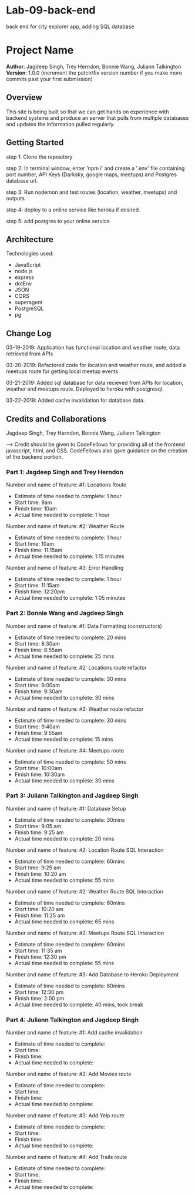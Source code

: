 # Lab-09-back-end
back end for city explorer app, adding SQL database

# Project Name

**Author**: Jagdeep Singh, Trey Herndon, Bonnie Wang, Juliann Talkington
**Version**: 1.0.0 (increment the patch/fix version number if you make more commits past your first submission)

## Overview
<!-- Provide a high level overview of what this application is and why you are building it, beyond the fact that it's an assignment for this class. (i.e. What's your problem domain?) -->
This site is being built so that we can get hands on experience with backend systems and produce an server that pulls from multiple databases and updates the information pulled regularly.

## Getting Started

  step 1: Clone the repository
  
  step 2: In terminal window, enter 'npm i' and create a '.env' file containing port number, API Keys (Darksky, google maps, meetups) and Postgres database url.
  
  step 3: Run nodemon and test routes (location, weather, meetups) and outputs.
  
  step 4: deploy to a online service like heroku if desired.
  
  step 5: add postgres to your online service

## Architecture

Technologies used:

  - JavaScript
  - node.js
  - express
  - dotEnv
  - JSON
  - CORS
  - superagent
  - PostgreSQL
  - pg 

## Change Log

03-19-2019: Application has functional location and weather route, data retrieved from APIs

03-20-2019: Refactored code for location and weather route, and added a meetups route for getting local meetup events

03-21-2019: Added sql database for data recieved from APIs for location, weather and meetups route. Deployed to heroku with postgresql.

03-22-2019: Added cache invalidation for database data.

## Credits and Collaborations

Jagdeep Singh, Trey Herndon, Bonnie Wang, Juliann Talkington

-->
Credit should be given to CodeFellows for providing all of the frontend javascript, html, and CSS. CodeFellows also gave guidance on the creation of the backend portion.


### Part 1: Jagdeep Singh and Trey Herndon 

Number and name of feature: #1: Locations Route

- Estimate of time needed to complete: 1 hour
- Start time: 9am
- Finish time: 10am
- Actual time needed to complete: 1 hour

Number and name of feature: #2: Weather Route

- Estimate of time needed to complete: 1 hour
- Start time: 10am
- Finish time: 11:15am
- Actual time needed to complete: 1:15 minutes

Number and name of feature: #3: Error Handling

- Estimate of time needed to complete: 1 hour
- Start time: 11:15am
- Finish time: 12:20pm
- Actual time needed to complete: 1:05 minutes


### Part 2: Bonnie Wang and Jagdeep Singh

Number and name of feature: #1: Data Formatting (constructors)

- Estimate of time needed to complete: 20 mins
- Start time: 8:30am
- Finish time: 8:55am
- Actual time needed to complete: 25 mins


Number and name of feature: #2: Locations route refactor

- Estimate of time needed to complete: 30 mins
- Start time: 9:00am
- Finish time: 9:30am
- Actual time needed to complete: 30 mins


Number and name of feature: #3: Weather route refactor

- Estimate of time needed to complete: 30 mins
- Start time: 9:40am
- Finish time: 9:55am
- Actual time needed to complete: 15 mins


Number and name of feature: #4: Meetups route

- Estimate of time needed to complete: 50 mins
- Start time: 10:00am
- Finish time: 10:30am
- Actual time needed to complete: 30 mins

### Part 3: Juliann Talkington and Jagdeep Singh

Number and name of feature: #1: Database Setup

- Estimate of time needed to complete: 30mins
- Start time: 9:05 am
- Finish time: 9:25 am
- Actual time needed to complete: 20 mins


Number and name of feature: #2: Location Route SQL Interaction

- Estimate of time needed to complete: 60mins
- Start time: 9:25 am
- Finish time: 10:20 am
- Actual time needed to complete: 55 mins

Number and name of feature: #2: Weather Route SQL Interaction

- Estimate of time needed to complete: 60mins
- Start time: 10:20 am
- Finish time: 11:25 am
- Actual time needed to complete: 65 mins

Number and name of feature: #2: Meetups Route SQL Interaction

- Estimate of time needed to complete: 60mins
- Start time: 11:35 am
- Finish time: 12:30 pm
- Actual time needed to complete: 55 mins


Number and name of feature: #3: Add Database to Heroku Deployment

- Estimate of time needed to complete: 60mins
- Start time: 12:30 pm
- Finish time: 2:00 pm
- Actual time needed to complete: 40 mins, took break

### Part 4: Juliann Talkington and Jagdeep Singh

Number and name of feature: #1: Add cache invalidation

- Estimate of time needed to complete:
- Start time:
- Finish time:
- Actual time needed to complete:

Number and name of feature: #2: Add Movies route

- Estimate of time needed to complete:
- Start time:
- Finish time:
- Actual time needed to complete:

Number and name of feature: #3: Add Yelp route

- Estimate of time needed to complete:
- Start time:
- Finish time:
- Actual time needed to complete:

Number and name of feature: #4: Add Trails route

- Estimate of time needed to complete:
- Start time:
- Finish time:
- Actual time needed to complete: